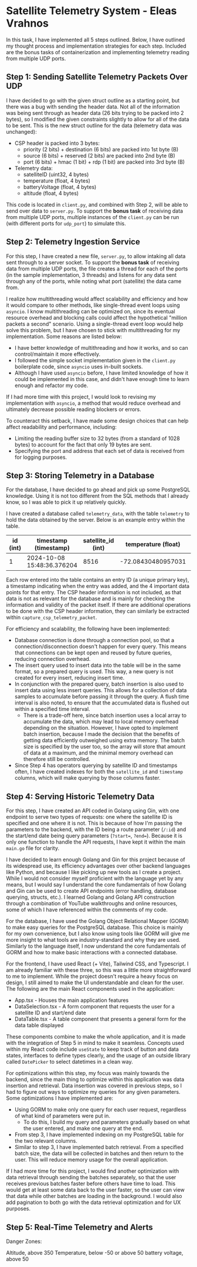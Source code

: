 # Satellite Telemetry System - Eleas Vrahnos

In this task, I have implemented all 5 steps outlined. Below, I have outlined my thought process and implementation strategies for each step.
Included are the bonus tasks of containerization and implementing telemetry reading from multiple UDP ports.

## Step 1: Sending Satellite Telemetry Packets Over UDP

I have decided to go with the given struct outline as a starting point, but there was a bug with sending the header data. Not all of the information was being sent through as header data (26 bits trying to be packed into 2 bytes), so I modified the given constraints slightly to allow for all of the data to be sent. This is the new struct outline for the data (telemetry data was unchanged):

- CSP header is packed into 3 bytes:
  - priority (2 bits) + destination (6 bits) are packed into 1st byte (B)
  - source (6 bits) + reserved (2 bits) are packed into 2nd byte (B)
  - port (6 bits) + hmac (1 bit) + rdp (1 bit) are packed into 3rd byte (B)
- Telemetry data:
  - satelliteID (uint32, 4 bytes)
  - temperature (float, 4 bytes)
  - batteryVoltage (float, 4 bytes)
  - altitude (float, 4 bytes)

This code is located in ``client.py``, and combined with Step 2, will be able to send over data to ``server.py``. To support the **bonus task** of receiving data from multiple UDP ports, multiple instances of the ``client.py`` can be run (with different ports for ``udp_port``) to simulate this.

## Step 2: Telemetry Ingestion Service

For this step, I have created a new file, ``server.py``, to allow intaking all data sent through to a server socket. To support the **bonus task** of receiving data from multiple UDP ports, the file creates a thread for each of the ports (in the sample implementation, 3 threads) and listens for any data sent through any of the ports, while noting what port (satellite) the data came from.

I realize how multithreading would affect scalability and efficiency and how it would compare to other methods, like single-thread event loops using ``asyncio``. I know multithreading can be optimized on, since its eventual resource overhead and blocking calls could affect the hypothetical "million packets a second" scenario. Using a single-thread event loop would help solve this problem, but I have chosen to stick with multithreading for my implementation. Some reasons are listed below:

- I have better knowledge of multithreading and how it works, and so can control/maintain it more effectively.
- I followed the simple socket implementation given in the ``client.py`` boilerplate code, since ``asyncio`` uses in-built sockets.
- Although I have used ``asyncio`` before, I have limited knowledge of how it could be implemented in this case, and didn't have enough time to learn enough and refactor my code.

If I had more time with this project, I would look to revising my implementation with ``asyncio``, a method that would reduce overhead and ultimately decrease possible reading blockers or errors.

To counteract this setback, I have made some design choices that can help affect readability and performance, including:

- Limiting the reading buffer size to 32 bytes (from a standard of 1028 bytes) to account for the fact that only 19 bytes are sent.
- Specifying the port and address that each set of data is received from for logging purposes.

## Step 3: Storing Telemetry in a Database

For the database, I have decided to go ahead and pick up some PostgreSQL knowledge. Using it is not too different from the SQL methods that I already know, so I was able to pick it up relatively quickly.

I have created a database called ``telemetry_data``, with the table ``telemetry`` to hold the data obtained by the server. Below is an example entry within the table.

| id (int) | timestamp (timestamp)      | satellite_id (int) | temperature (float) | battery_voltage (float) | altitude (float)   |
| ---      | ---                        | ---                | ---                 | ---                     | ---                |
| 1        | 2024-10-08 15:48:36.376204 | 8516               | -72.08430480957031  | 14.19101333618164       | 394.31524658203125 |

Each row entered into the table contains an entry ID (a unique primary key), a timestamp indicating when the entry was added, and the 4 important data points for that entry. The CSP header information is not included, as that data is not as relevant for the database and is mainly for checking the information and validity of the packet itself. If there are additional operations to be done with the CSP header information, they can similarly be extracted within ``capture_csp_telemetry_packet``.

For efficiency and scalability, the following have been implemented:
- Database connection is done through a connection pool, so that a connection/disconnection doesn't happen for every query. This means that connections can be kept open and reused by future queries, reducing connection overhead.
- The insert query used to insert data into the table will be in the same format, so a prepared query is used. This way, a new query is not created for every insert, reducing insert time.
- In conjunction with the prepared query, batch insertion is also used to insert data using less insert queries. This allows for a collection of data samples to accumulate before passing it through the query. A flush time interval is also noted, to ensure that the accumulated data is flushed out within a specified time interval.
    - There is a trade-off here, since batch insertion uses a local array to accumulate the data, which may lead to local memory overhead depending on the situation. However, I have opted to implement batch insertion, because I made the decision that the benefits of getting data efficiently outweighed using extra memory. The batch size is specified by the user too, so the array will store that amount of data at a maximum, and the minimal memory overhead can therefore still be controlled.
- Since Step 4 has operators querying by satellite ID and timestamps often, I have created indexes for both the ``satellite_id`` and ``timestamp`` columns, which will make querying by those columns faster.

## Step 4: Serving Historic Telemetry Data

For this step, I have created an API coded in Golang using Gin, with one endpoint to serve two types of requests: one where the satellite ID is specified and one where it is not. This is because of how I'm passing the parameters to the backend, with the ID being a route parameter (``/:id``) and the start/end date being query parameters (``?start=``, ``?end=``). Because it is only one function to handle the API requests, I have kept it within the main ``main.go`` file for clarity. 

I have decided to learn enough Golang and Gin for this project because of its widespread use, its efficiency advantages over other backend languages like Python, and because I like picking up new tools as I create a project. While I would not consider myself proficient with the language yet by any means, but I would say I understand the core fundamentals of how Golang and Gin can be used to create API endpoints (error handling, database querying, structs, etc.). I learned Golang and Golang API construction through a combination of YouTube walkthroughs and online resources, some of which I have referenced within the comments of my code.

For the database, I have used the Golang Object Relational Mapper (GORM) to make easy queries for the PostgreSQL database. This choice is mainly for my own convenience, but I also know using tools like GORM will give me more insight to what tools are industry-standard and why they are used. Similarly to the language itself, I now understand the core fundamentals of GORM and how to make basic interactions with a connected database.

For the frontend, I have used React (+ Vite), Tailwind CSS, and Typescript. I am already familiar with these three, so this was a little more straightforward to me to implement. While the project doesn't require a heavy focus on design, I still aimed to make the UI understandable and clean for the user. The following are the main React components used in the application:

- App.tsx - Houses the main application features
- DataSelection.tsx - A form component that requests the user for a satellite ID and start/end date
- DataTable.tsx - A table component that presents a general form for the data table displayed

These components combine to make the whole application, and it is made with the integration of Step 5 in mind to make it seamless. Concepts used within my React code include ``useState`` to keep track of button and data states, interfaces to define types clearly, and the usage of an outside library called ``DatePicker`` to select datetimes in a clean way.

For optimizations within this step, my focus was mainly towards the backend, since the main thing to optimize within this application was data insertion and retrieval. Data insertion was covered in previous steps, so I had to figure out ways to optimize my queries for any given parameters. Some optimizations I have implemented are:

- Using GORM to make only one query for each user request, regardless of what kind of parameters were put in.
  - To do this, I build my query and parameters gradually based on what the user entered, and make one query at the end.
- From step 3, I have implemented indexing on my PostgreSQL table for the two relevant columns.
- Similar to step 3, I have implemented batch retrieval. From a specified batch size, the data will be collected in batches and then return to the user. This will reduce memory usage for the overall application.

If I had more time for this project, I would find another optimization with data retrieval through sending the batches separately, so that the user receives previous batches faster before others have time to load. This would get at least some data back to the user faster, so the user can view that data while other batches are loading in the background. I would also add pagination to both go with the data retrieval optimization and for UX purposes.

## Step 5: Real-Time Telemetry and Alerts

Danger Zones:

Altitude, above 350
Temperature, below -50 or above 50
battery voltage, above 50



